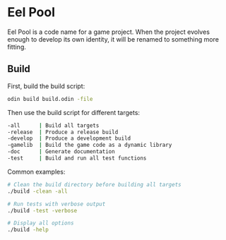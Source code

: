 # Eel Pool

Eel Pool is a code name for a game project. When the project evolves enough to
develop its own identity, it will be renamed to something more fitting.

## Build

First, build the build script:

```bash
odin build build.odin -file
```

Then use the build script for different targets:

```bash
-all      | Build all targets
-release  | Produce a release build
-develop  | Produce a development build
-gamelib  | Build the game code as a dynamic library
-doc      | Generate documentation
-test     | Build and run all test functions
```

Common examples:

```bash
# Clean the build directory before building all targets
./build -clean -all

# Run tests with verbose output
./build -test -verbose

# Display all options
./build -help
```
